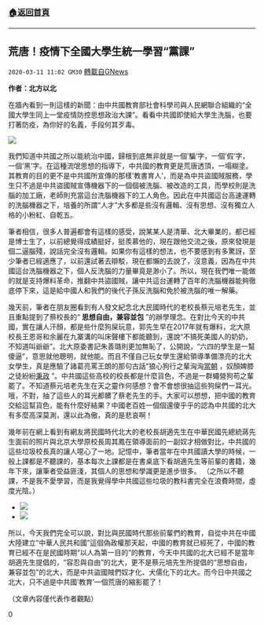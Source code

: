 ###  [:house:返回首頁](https://github.com/ourhimalayas/txt)
---

## 荒唐！疫情下全國大學生統一學習“黨課”
`2020-03-11 11:02 GM30` [轉載自GNews](https://gnews.org/zh-hant/138786/)

**作者：北方以北**

在牆內看到一則這樣的新聞：由中共國教育部社會科學司與人民網聯合組織的“全國大學生同上一堂疫情防控思想政治大課”。看看中共國即使給大學生洗腦，也要打著防疫，為你好的名義，手段何其歹毒。

![](https://s3-ap-northeast-1.amazonaws.com/news.guo.offload.media/wp-content/uploads/2020/03/11095213/1-55.png)

我們知道中共國之所以能統治中國，歸根到底無非就是一個’騙’字，一個’假’字，一個’黑’字。在這種流氓思想的指導下，中共國的教育更是荒唐透頂，一塌糊塗。其教育的目的更不是中共國所宣傳的那樣’教書育人’，而是為中共盜國賊服務，學生只不過是中共盜國賊宣傳機器下的一個個被洗腦、被改造的工具，而學校則是洗腦的加工廠，老師則充當這台洗腦機器下的工人角色。因此在中共國這台高速運轉的洗腦機器之下，培養的所謂“人才”大多都是些沒有邏輯、沒有思想、沒有獨立人格的小粉紅、自乾五。

筆者相信，很多人普遍都會有這樣的感受，說某某人是清華、北大畢業的，都已經是博士生了，以前總覺得成績挺好，挺羨慕他的，現在跟他交流之後，原來發現是個二逼腦殘，說話完全沒有邏輯。如果你有這樣的想法，也不要感到有多驚訝，至少筆者已經適應了，以前還試著去辯駁，現在都懶的去說了，沒意義，因為在中共國這台洗腦機器之下，個人反洗腦的力量畢竟是渺小了。所以，現在我們唯一能做的就是支持爆料革命，推翻中共盜國賊，讓中共這台運轉了百年的洗腦機器能夠徹底停下來，這是給中國人和我們的後代子孫反洗腦和免於被洗腦的唯一解藥。

幾天前，筆者在朋友圈看到有人發文紀念北大民國時代的老校長蔡元培老先生，並且重點提到了蔡校長的“ **思想自由，兼容並包** ”的辦學理念。在對比今天的中共國，實在讓人汗顏，都是些什麼狗屎玩意，郭先生早在2017年就有爆料，北大原校長王恩哥和余麗在九寨溝的叫床聲樓下都能聽到，還說“不搞死美國人的奶奶，不知道叫爺爺”。北大原委書記朱善璐則更加無恥了，公開說，“六四的學生是一幫傻逼”，意思就他聰明，就他能。而且不僅自己玩女學生還給領導準備漂亮的北大女學生，真是應驗了諸葛亮罵王朗的那句古話“狼心狗行之輩洶洶[當朝](https://www.so.com/s?q=%E5%BD%93%E6%9C%9D&amp;ie=utf-8&amp;src=internal_wenda_recommend_textn) ，奴顏婢膝之徒紛紛[秉政](https://www.so.com/s?q=%E7%A7%89%E6%94%BF&amp;ie=utf-8&amp;src=internal_wenda_recommend_textn) ”。中共國這些高校的校長都是什麼貨色，不過是一群蠅營狗苟之輩罷了。不知道蔡元培老先生在天之靈作何感想？會不會想很抽這些狗屎們一耳光。哦，不對，抽了這些人的耳光都髒了蔡老先生的手。大家可以想想，把中國的教育交給這幫貨色，能有什麼好結果？中國老百姓一個個還傻乎乎的認為中共國的北大有多麼高深莫測，還以此為傲，真的是悲哀啊！

幾年前在網上看到有網友將民國時代北大的老校長胡適先生在中華民國先總統蔣先生面前的照片與北京大學原校長周其鳳在領導面前的一副奴才相做對比，中共國的這些垃圾校長真的讓人噁心了一地。記憶中，筆者當年在中共國讀大學的時候，一般上課都是不聽課的，基本每次上課都是在書桌底下看胡適先生等前輩的書籍，幾年下來，讓筆者受益匪淺，其個人的思想和學識更是進步很多。 （之所以不聽課，不是我不愛學習，而是我覺得學中共國這些垃圾的教科書完全在浪費時間，虛度光陰。）

- ![](https://s3-ap-northeast-1.amazonaws.com/news.guo.offload.media/wp-content/uploads/2020/03/11095419/2-38.png)
- ![](https://s3-ap-northeast-1.amazonaws.com/news.guo.offload.media/wp-content/uploads/2020/03/11095442/3-18.png)


所以，今天我們完全可以說，對比與民國時代那些前輩們的教育，自從中共在中國大陸建立“中華人民共和國”這個偽政權那天起，中國的教育就已經死了，中國的教育已經不在是民國時期“以人為第一目的”的教育，今天中共國的北大已經不是當年胡適先生提倡的，“容忍與自由”的北大，更不是蔡元培先生所提倡的“思想自由，兼容並包”的北大，而是中共盜國賊們奴才化、犬儒化下的北大。而今日中共國之北大，只不過是中共國’教育’一個荒唐的縮影罷了！

（文章內容僅代表作者觀點）

0

